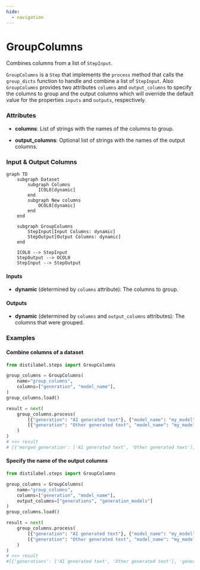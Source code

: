 ```yaml
---
hide:
  - navigation
---
```

# GroupColumns

Combines columns from a list of `StepInput`.



`GroupColumns` is a `Step` that implements the `process` method that calls the `group_dicts`
    function to handle and combine a list of `StepInput`. Also `GroupColumns` provides two attributes
    `columns` and `output_columns` to specify the columns to group and the output columns
    which will override the default value for the properties `inputs` and `outputs`, respectively.





### Attributes

- **columns**: List of strings with the names of the columns to group.

- **output_columns**: Optional list of strings with the names of the output columns.





### Input & Output Columns

``` mermaid
graph TD
	subgraph Dataset
		subgraph Columns
			ICOL0[dynamic]
		end
		subgraph New columns
			OCOL0[dynamic]
		end
	end

	subgraph GroupColumns
		StepInput[Input Columns: dynamic]
		StepOutput[Output Columns: dynamic]
	end

	ICOL0 --> StepInput
	StepOutput --> OCOL0
	StepInput --> StepOutput

```


#### Inputs


- **dynamic** (determined by `columns` attribute): The columns to group.




#### Outputs


- **dynamic** (determined by `columns` and `output_columns` attributes): The columns  that were grouped.





### Examples


#### Combine columns of a dataset
```python
from distilabel.steps import GroupColumns

group_columns = GroupColumns(
    name="group_columns",
    columns=["generation", "model_name"],
)
group_columns.load()

result = next(
    group_columns.process(
        [{"generation": "AI generated text"}, {"model_name": "my_model"}],
        [{"generation": "Other generated text", "model_name": "my_model"}]
    )
)
# >>> result
# [{'merged_generation': ['AI generated text', 'Other generated text'], 'merged_model_name': ['my_model']}]
```

#### Specify the name of the output columns
```python
from distilabel.steps import GroupColumns

group_columns = GroupColumns(
    name="group_columns",
    columns=["generation", "model_name"],
    output_columns=["generations", "generation_models"]
)
group_columns.load()

result = next(
    group_columns.process(
        [{"generation": "AI generated text"}, {"model_name": "my_model"}],
        [{"generation": "Other generated text", "model_name": "my_model"}]
    )
)
# >>> result
#[{'generations': ['AI generated text', 'Other generated text'], 'generation_models': ['my_model']}]
```




